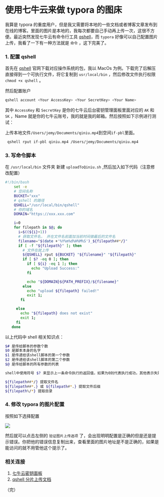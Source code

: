 # 使用七牛云来做 typora 的图床

我算是 typora 的重度用户，但是我又需要将本地的一些文档或者博客文章发布到在线的博客。里面的图片是本地的，我每次都要自己手动再上传一次，这很不方便。最近突然发现七牛云有命令行工具 [qshell](https://github.com/qiniu/qshell)，而 `typora` 好像可以自己配置图片上传，我看了一下有一种方法就是 `命令` ，这下完美了。

### 1. 配置 qshell

首先在 [qshell](https://github.com/qiniu/qshell) 官网下载对应操作系统的包，我以 MacOs 为例。下载完了后解压直接得到一个可执行文件，将它复制到 `usr/local/bin` ，然后修改文件执行权限 `chmod +x qshell` 。

然后配置账户

```bash
qshell account <Your AccessKey> <Your SecretKey> <Your Name>
```

其中 `AccessKey` 和 `SecretKey` 是你的七牛云后台密钥管理面板里面对应的 `AK` 和 `SK` ，Name 就是你的七牛云账号，我的就是我的邮箱。然后按照如下示例进行测试：

上传本地文件`/Users/jemy/Documents/qiniu.mp4`到空间`if-pbl`里面。

```bash
 qshell rput if-pbl qiniu.mp4 /Users/jemy/Documents/qiniu.mp4
```

### 3. 写命令脚本

在 `/usr/local/bin` 文件夹 新建 `uploadToQiniu.sh` ,然后加入如下代码（注意修改配置）

```bash
#!/bin/bash
    set -e
    # 空间名称
    BUCKET="xxx"
    # qshell 的路径
    QSHELL="/usr/local/bin/qshell"
    # 你的域名
    DOMAIN="https://xxx.xxx.com"

    i=0
    for filepath in $@; do
      i=$((${i}+1))
      # 获取文件名， 并在文件名前面加当前时间做最后的文件名
      filename="$(date +'%Y%m%d%H%M%S')_${filepath##*/}"
      if [ -f "${filepath}" ]; then
        # 文件在就上传
        ${QSHELL} rput ${BUCKET} "${filename}" "${filepath}"
        if [ $? -eq 0 ]; then
          if [ ${i} -eq 1 ]; then
            echo "Upload Success:"
          fi

          echo "${DOMAIN}${PATH_PREFIX}/${filename}"
        else
          echo "upload ${filepath} failed!"
          exit 1;
       fi

     else
       echo "${filepath} does not exist"
       exit 1;
     fi
   done
```

以上代码中 shell 相关知识点：

```bash
$# 是传给脚本的参数个数
$0 是脚本本身的名字
$1 是传递给该shell脚本的第一个参数
$2 是传递给该shell脚本的第二个参数
$@ 是传给脚本的所有参数的列表

shell中使用符号 $? 来显示上一条命令执行的返回值，如果为0则代表执行成功，其他表示失败。

${filepath##*/} 提取文件名
${filepath##*.} 或 ${filepath#*.} 提取文件后缀
${filepath%/*} 提取目录
```

### 4. 修改 typora 的图片配置

按照如下选择配置

![](https://lib.sixtyden.com/20210331094143_typora%E5%9B%BE%E7%89%87%E9%85%8D%E7%BD%AE.jpg)

然后就可以点击左侧的 `验证图片上传选项` 了，会出现明明配置是正确的但是还是提示错误。你把他的错误信息复制出来，查看里面的图片地址是不是正确的，如果是能访问的就不用管他这个提示了。

### 相关连接

1. [七牛云密钥面板](https://portal.qiniu.com/user/key)
2. [qshell 分片上传文档](https://github.com/qiniu/qshell/blob/master/docs/rput.md)

（完）

